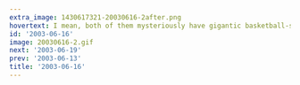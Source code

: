 ```yaml
---
extra_image: 1430617321-20030616-2after.png
hovertext: I mean, both of them mysteriously have gigantic basketball-shaped heads.
id: '2003-06-16'
image: 20030616-2.gif
next: '2003-06-19'
prev: '2003-06-13'
title: '2003-06-16'
---
```

